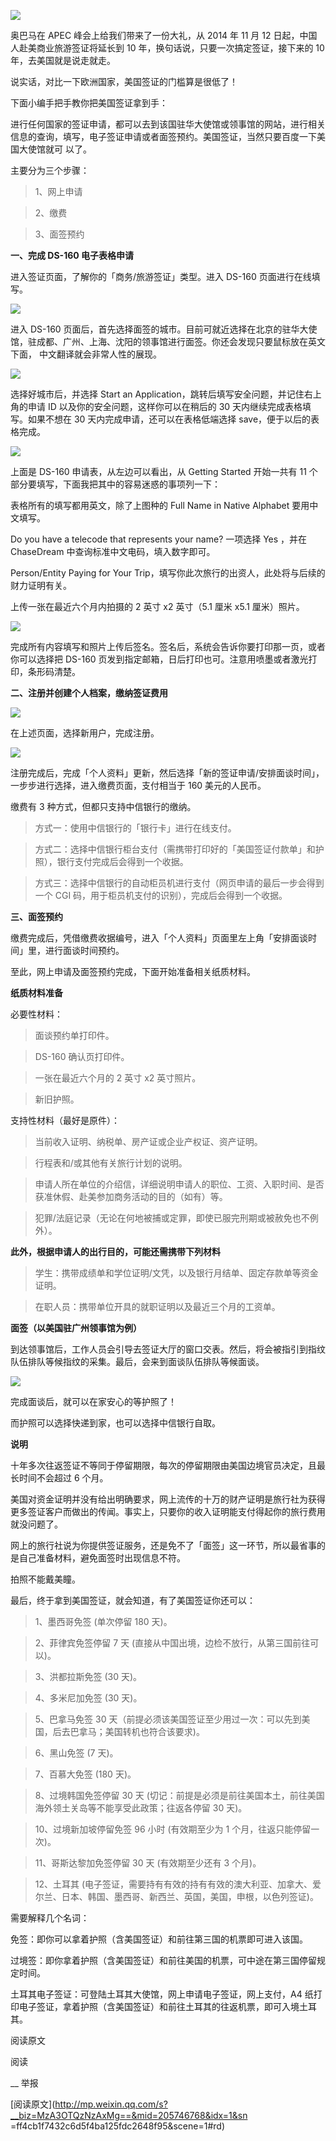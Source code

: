 ![](_resources/手把手教你拿到美国十年多次旅游签证image0.jpg)

奥巴马在 APEC 峰会上给我们带来了一份大礼，从 2014 年 11 月 12 日起，中国人赴美商业旅游签证将延长到 10
年，换句话说，只要一次搞定签证，接下来的 10 年，去美国就是说走就走。

  

说实话，对比一下欧洲国家，美国签证的门槛算是很低了！

  

下面小编手把手教你把美国签证拿到手：

  

进行任何国家的签证申请，都可以去到该国驻华大使馆或领事馆的网站，进行相关信息的查询，填写，电子签证申请或者面签预约。美国签证，当然只要百度一下美国大使馆就可
以了。

  

主要分为三个步骤：

  

> 1、网上申请

>

>  

>

> 2、缴费

>

>  

>

> 3、面签预约

  

**一、完成 DS-160 电子表格申请**

  

进入签证页面，了解你的「商务/旅游签证」类型。进入 DS-160 页面进行在线填写。

  

![](_resources/手把手教你拿到美国十年多次旅游签证image1.jpg)  

  

进入 DS-160 页面后，首先选择面签的城市。目前可就近选择在北京的驻华大使馆，驻成都、广州、上海、沈阳的领事馆进行面签。你还会发现只要鼠标放在英文下面，
中文翻译就会非常人性的展现。

  

![](_resources/手把手教你拿到美国十年多次旅游签证image2.jpg)

  

选择好城市后，并选择 Start an Application，跳转后填写安全问题，并记住右上角的申请 ID 以及你的安全问题，这样你可以在稍后的 30
天内继续完成表格填写。如果不想在 30 天内完成申请，还可以在表格低端选择 save，便于以后的表格完成。

  

![](_resources/手把手教你拿到美国十年多次旅游签证image3.jpg)

  

上面是 DS-160 申请表，从左边可以看出，从 Getting Started 开始一共有 11 个部分要填写，下面我把其中的容易迷惑的事项列一下：

  

表格所有的填写都用英文，除了上图种的 Full Name in Native Alphabet 要用中文填写。

  

Do you have a telecode that represents your name? 一项选择 Yes ，并在 ChaseDream
中查询标准中文电码，填入数字即可。

  

Person/Entity Paying for Your Trip，填写你此次旅行的出资人，此处将与后续的财力证明有关。

  

上传一张在最近六个月内拍摄的 2 英寸 x2 英寸（5.1 厘米 x5.1 厘米）照片。

  

![](_resources/手把手教你拿到美国十年多次旅游签证image4.jpg)

  

完成所有内容填写和照片上传后签名。签名后，系统会告诉你要打印那一页，或者你可以选择把 DS-160
页发到指定邮箱，日后打印也可。注意用喷墨或者激光打印，条形码清楚。

  

**二、注册并创建个人档案，缴纳签证费用**

  

![](_resources/手把手教你拿到美国十年多次旅游签证image5.jpg)

  

在上述页面，选择新用户，完成注册。

  

![](_resources/手把手教你拿到美国十年多次旅游签证image6.jpg)

  

注册完成后，完成「个人资料」更新，然后选择「新的签证申请/安排面谈时间」，一步步进行选择，进入缴费页面，支付相当于 160 美元的人民币。

  

缴费有 3 种方式，但都只支持中信银行的缴纳。

  

> 方式一：使用中信银行的「银行卡」进行在线支付。

>

>  

>

> 方式二：选择中信银行柜台支付（需携带打印好的「美国签证付款单」和护照），银行支付完成后会得到一个收据。

>

>  

>

> 方式三：选择中信银行的自动柜员机进行支付（网页申请的最后一步会得到一个 CGI 码，用于柜员机支付的识别），完成后会得到一个收据。

  

**三、面签预约**

  

缴费完成后，凭借缴费收据编号，进入「个人资料」页面里左上角「安排面谈时间」里，进行面谈时间预约。

  

至此，网上申请及面签预约完成，下面开始准备相关纸质材料。

  

**纸质材料准备**

  

必要性材料：

  

> 面谈预约单打印件。

>

>  

>

> DS-160 确认页打印件。

>

>  

>

> 一张在最近六个月的 2 英寸 x2 英寸照片。

>

>  

>

> 新旧护照。

  

支持性材料（最好是原件）：

  

> 当前收入证明、纳税单、房产证或企业产权证、资产证明。

>

>  

>

> 行程表和/或其他有关旅行计划的说明。

>

>  

>

> 申请人所在单位的介绍信，详细说明申请人的职位、工资、入职时间、是否获准休假、赴美参加商务活动的目的（如有）等。

>

>  

>

> 犯罪/法庭记录（无论在何地被捕或定罪，即使已服完刑期或被赦免也不例外）。

  

**此外，根据申请人的出行目的，可能还需携带下列材料**

  

> 学生：携带成绩单和学位证明/文凭，以及银行月结单、固定存款单等资金证明。

>

>  

>

> 在职人员：携带单位开具的就职证明以及最近三个月的工资单。

  

**面签（以美国驻广州领事馆为例）**

  

到达领事馆后，工作人员会引导去签证大厅的窗口交表。然后，将会被指引到指纹队伍排队等候指纹的采集。最后，会来到面谈队伍排队等候面谈。

  

![](_resources/手把手教你拿到美国十年多次旅游签证image7.jpg)

  

完成面谈后，就可以在家安心的等护照了！

  

而护照可以选择快递到家，也可以选择中信银行自取。

  

**说明**

  

十年多次往返签证不等同于停留期限，每次的停留期限由美国边境官员决定，且最长时间不会超过 6 个月。

  

美国对资金证明并没有给出明确要求，网上流传的十万的财产证明是旅行社为获得更多签证客户而做出的传闻。事实上，只要你的收入证明能支付得起你的旅行费用就没问题了。

  

网上的旅行社说为你提供签证服务，还是免不了「面签」这一环节，所以最省事的是自己准备材料，避免面签时出现信息不符。

  

拍照不能戴美瞳。

  

最后，终于拿到美国签证，就会知道，有了美国签证你还可以：

  

> 1、墨西哥免签 (单次停留 180 天)。

>

>  

>

> 2、菲律宾免签停留 7 天 (直接从中国出境，边检不放行，从第三国前往可以)。

>

>  

>

> 3、洪都拉斯免签 (30 天)。

>

>  

>

> 4、多米尼加免签 (30 天)。

>

>  

>

> 5、巴拿马免签 30 天（前提必须该美国签证至少用过一次：可以先到美国，后去巴拿马；美国转机也符合该要求)。

>

>  

>

> 6、黑山免签 (7 天)。

>

>  

>

> 7、百慕大免签 (180 天)。

>

>  

>

> 8、过境韩国免签停留 30 天 (切记：前提是必须是前往美国本土，前往美国海外领土关岛等不能享受此政策；往返各停留 30 天)。

>

>  

>

> 10、过境新加坡停留免签 96 小时 (有效期至少为 1 个月，往返只能停留一次)。

>

>  

>

> 11、哥斯达黎加免签停留 30 天 (有效期至少还有 3 个月)。

>

>  

>

> 12、土耳其 (电子签证，需要持有有效的持有有效的澳大利亚、加拿大、爱尔兰、日本、韩国、墨西哥、新西兰、英国，美国，申根，以色列签证)。

  

需要解释几个名词：

  

免签：即你可以拿着护照（含美国签证）和前往第三国的机票即可进入该国。

  

过境签：即你拿着护照（含美国签证）和前往美国的机票，可中途在第三国停留规定时间。

  

土耳其电子签证：可登陆土耳其大使馆，网上申请电子签证，网上支付，A4 纸打印电子签证，拿着护照（含美国签证）和前往土耳其的往返机票，即可入境土耳其。

阅读原文

阅读

__ 举报

[阅读原文](http://mp.weixin.qq.com/s?__biz=MzA3OTQzNzAxMg==&mid=205746768&idx=1&sn
=ff4cb1f7432c6d5f4ba125fdc2648f95&scene=1#rd)

